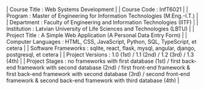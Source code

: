 | Course Title : Web Systems Development |
| Course Code : InfT6021 |
| Program : Master of Engineering for Information Technologies (M.Eng.-I.T.) |
| Department : Faculty of Engineering and Information Technologies (IITF) |
| Institution : Latvian University of Life Sciences and Technologies (LBTU) |
| Project Title : A Simple Web Application (A Personal Data Entry Form) |
| Computer Languages : HTML, CSS, JavaScript, Python, SQL, TypeScript, et cetera |
| Software Frameworks : sqlite, react, flask, mysql, angular, django, postgresql, et cetera |
| Project Versions : 1.0 (1st) / 1.1 (2nd) / 1.2 (3rd) / 1.3 (4th) |
| Project Stages : no frameworks with first database (1st) / first back-end framework with second database (2nd) / first front-end framework & first back-end framework with second database (3rd) / second front-end framework & second back-end framework with third database (4th) |